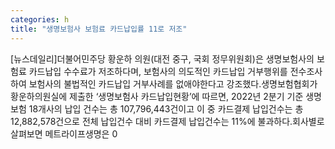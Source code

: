 ```yaml
---
categories: h
title: "생명보험사 보험료 카드납입률 11로 저조"
---
```

[뉴스데일리]더불어민주당 황운하 의원(대전 중구, 국회 정무위원회)은 생명보험사의 보험료 카드납입 수수료가 저조하다며, 보험사의 의도적인 카드납입 거부행위를 전수조사하여 보험사의 불법적인 카드납입 거부사례를 없애야한다고 강조했다.생명보험협회가 황운하의원실에 제출한 ‘생명보험사 카드납입현황’에 따르면, 2022년 2분기 기준 생명보험 18개사의 납입 건수는 총 107,796,443건이고 이 중 카드결제 납입건수는 총 12,882,578건으로 전체 납입건수 대비 카드결제 납입건수는 11%에 불과하다.회사별로 살펴보면 메트라이프생명은 0